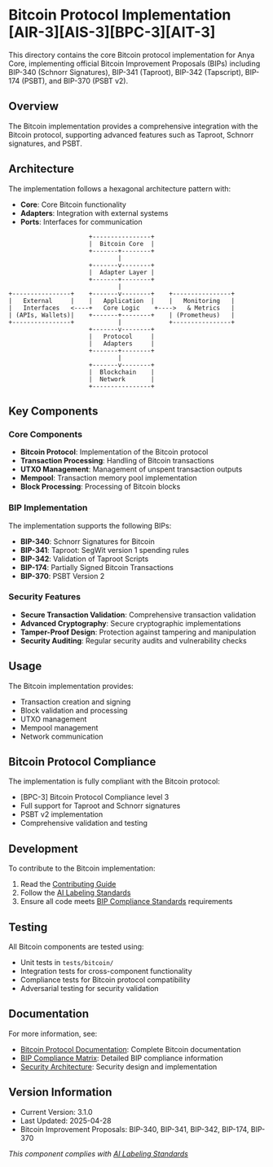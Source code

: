 # Bitcoin Protocol Implementation [AIR-3][AIS-3][BPC-3][AIT-3]

This directory contains the core Bitcoin protocol implementation for Anya Core, implementing official Bitcoin Improvement Proposals (BIPs) including BIP-340 (Schnorr Signatures), BIP-341 (Taproot), BIP-342 (Tapscript), BIP-174 (PSBT), and BIP-370 (PSBT v2).

## Overview

The Bitcoin implementation provides a comprehensive integration with the Bitcoin protocol, supporting advanced features such as Taproot, Schnorr signatures, and PSBT.

## Architecture

The implementation follows a hexagonal architecture pattern with:

- **Core**: Core Bitcoin functionality
- **Adapters**: Integration with external systems
- **Ports**: Interfaces for communication

```
                      +----------------+
                      |  Bitcoin Core  |
                      +-------+--------+
                              |
                      +-------v--------+
                      |  Adapter Layer |
                      +-------+--------+
                              |
+----------------+    +-------v--------+    +----------------+
|   External     |    |   Application  |    |   Monitoring   |
|   Interfaces   <----+   Core Logic    +---->   & Metrics   |
| (APIs, Wallets)|    +-------+--------+    | (Prometheus)   |
+----------------+            |             +----------------+
                      +-------v--------+
                      |   Protocol     |
                      |   Adapters     |
                      +-------+--------+
                              |
                      +-------v--------+
                      |  Blockchain    |
                      |  Network       |
                      +----------------+
```

## Key Components

### Core Components

- **Bitcoin Protocol**: Implementation of the Bitcoin protocol
- **Transaction Processing**: Handling of Bitcoin transactions
- **UTXO Management**: Management of unspent transaction outputs
- **Mempool**: Transaction memory pool implementation
- **Block Processing**: Processing of Bitcoin blocks

### BIP Implementation

The implementation supports the following BIPs:

- **BIP-340**: Schnorr Signatures for Bitcoin
- **BIP-341**: Taproot: SegWit version 1 spending rules
- **BIP-342**: Validation of Taproot Scripts
- **BIP-174**: Partially Signed Bitcoin Transactions
- **BIP-370**: PSBT Version 2

### Security Features

- **Secure Transaction Validation**: Comprehensive transaction validation
- **Advanced Cryptography**: Secure cryptographic implementations
- **Tamper-Proof Design**: Protection against tampering and manipulation
- **Security Auditing**: Regular security audits and vulnerability checks

## Usage

The Bitcoin implementation provides:

- Transaction creation and signing
- Block validation and processing
- UTXO management
- Mempool management
- Network communication

## Bitcoin Protocol Compliance

The implementation is fully compliant with the Bitcoin protocol:

- [BPC-3] Bitcoin Protocol Compliance level 3
- Full support for Taproot and Schnorr signatures
- PSBT v2 implementation
- Comprehensive validation and testing

## Development

To contribute to the Bitcoin implementation:

1. Read the [Contributing Guide](../../dependencies/CONTRIBUTING.md)
2. Follow the [AI Labeling Standards](../../docs/standards/AI_LABELING.md)
3. Ensure all code meets [BIP Compliance Standards](../../docs/standards/BIP_COMPLIANCE.md) requirements

## Testing

All Bitcoin components are tested using:

- Unit tests in `tests/bitcoin/`
- Integration tests for cross-component functionality
- Compliance tests for Bitcoin protocol compatibility
- Adversarial testing for security validation

## Documentation

For more information, see:

- [Bitcoin Protocol Documentation](README.md): Complete Bitcoin documentation
- [BIP Compliance Matrix](../../docs/standards/BIP_COMPLIANCE.md): Detailed BIP compliance information
- [Security Architecture](../../docs/architecture/SECURITY_ARCHITECTURE.md): Security design and implementation

## Version Information

- Current Version: 3.1.0
- Last Updated: 2025-04-28
- Bitcoin Improvement Proposals: BIP-340, BIP-341, BIP-342, BIP-174, BIP-370

*This component complies with [AI Labeling Standards](../../docs/standards/AI_LABELING.md)* 